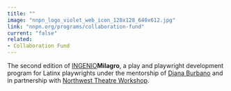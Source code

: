 ```yaml
---
title: ""
image: "nnpn_logo_violet_web_icon_128x128_640x612.jpg"
link: "nnpn.org/programs/collaboration-fund"
current: "false"
related:
- Collaboration Fund
---
```


The second edition of [INGENIO](https://milagro.org/event/ingenio-milagro-2018/)**Milagro**, a play and playwright development program for Latinx playwrights under the mentorship of <a href="https://newplayexchange.org/users/734/diana-burbano" rel="nofollow">Diana Burbano</a> and in partnership with <a href="http://www.nwtw.org/" rel="nofollow">Northwest Theatre Workshop</a>.

